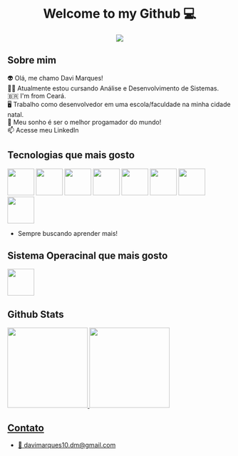 <center> <h1>Welcome to my Github 💻</h1> </center>

<center>
  <img src="https://user-images.githubusercontent.com/74038190/212748842-9fcbad5b-6173-4175-8a61-521f3dbb7514.gif">
</center>


<h2>Sobre mim</h2>

👽 Olá, me chamo Davi Marques! <br>
👨‍🎓 Atualmente estou cursando Análise e Desenvolvimento de Sistemas.<br>
🇧🇷 I'm from Ceará.<br>
🖥️ Trabalho como desenvolvedor em uma escola/faculdade na minha cidade natal. <br>
🔭 Meu sonho é ser o melhor progamador do mundo!<br>
📫 <a href="https://www.linkedin.com/in/davi-marques-629195250/" target="_blank" style="text-decoration: none;">Acesse meu LinkedIn</a>


<h2>Tecnologias que mais gosto</h2>

<p>
<img src="https://cdn.jsdelivr.net/gh/devicons/devicon@latest/icons/amazonwebservices/amazonwebservices-original-wordmark.svg" width=60px/>
<img src="https://cdn.jsdelivr.net/gh/devicons/devicon@latest/icons/java/java-original.svg" width=60px/>
<img src="https://cdn.jsdelivr.net/gh/devicons/devicon@latest/icons/javascript/javascript-original.svg" width=60px/> <img src="https://cdn.jsdelivr.net/gh/devicons/devicon@latest/icons/typescript/typescript-original.svg" width=60px/> <img src="https://cdn.jsdelivr.net/gh/devicons/devicon@latest/icons/angular/angular-original.svg" width=60px/>
<img src="https://cdn.jsdelivr.net/gh/devicons/devicon@latest/icons/react/react-original.svg" width=60px/>
<img src="https://cdn.jsdelivr.net/gh/devicons/devicon@latest/icons/python/python-original.svg" width=60px/>
<img src="https://cdn.jsdelivr.net/gh/devicons/devicon@latest/icons/git/git-original.svg" width=60px/>
</p>

- Sempre buscando aprender mais!


<h2>Sistema Operacinal que mais gosto</h2>

<p>
<img src="https://cdn.jsdelivr.net/gh/devicons/devicon@latest/icons/ubuntu/ubuntu-original.svg" width=60px/>
</p>


<h2>Github Stats</h2>
<div>
<a href="https://github.com/dev-davimarques">
<img loading="lazy" height="180em" src="https://github-readme-stats.vercel.app/api/top-langs/?username=dev-davimarques&layout=compact&langs_count=7&theme=dark"/>
<img loading="lazy" height="180em" src="https://github-readme-stats.vercel.app/api?username=dev-davimarques&show_icons=true&theme=dark&include_all_commits=true&count_private=true"/>
</div>


<h2>Contato</h2>

- 📧 davimarques10.dm@gmail.com